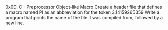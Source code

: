 0x0D. C - Preprocessor
 Object-like Macro
Create a header file that defines a macro named PI as an abbreviation for the token 3.14159265359
Write a program that prints the name of the file it was compiled from, followed by a new line.
